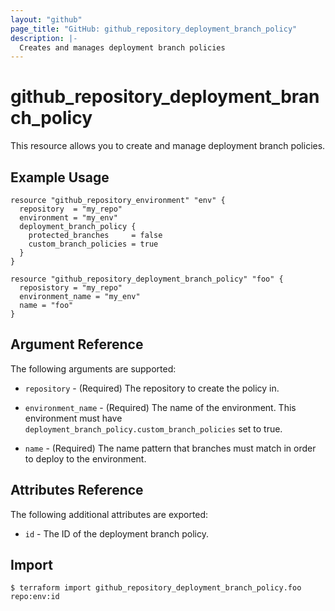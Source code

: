 ```yaml
---
layout: "github"
page_title: "GitHub: github_repository_deployment_branch_policy"
description: |-
  Creates and manages deployment branch policies
---
```


# github_repository_deployment_branch_policy

This resource allows you to create and manage deployment branch policies.


## Example Usage

```hcl
resource "github_repository_environment" "env" {
  repository  = "my_repo"
  environment = "my_env"
  deployment_branch_policy {
    protected_branches     = false
    custom_branch_policies = true
  }
}

resource "github_repository_deployment_branch_policy" "foo" {
  reposistory = "my_repo"
  environment_name = "my_env"
  name = "foo"
}
```


## Argument Reference

The following arguments are supported:

* `repository` - (Required) The repository to create the policy in.

* `environment_name` - (Required) The name of the environment. This environment must have `deployment_branch_policy.custom_branch_policies` set to true.

* `name` - (Required) The name pattern that branches must match in order to deploy to the environment.

## Attributes Reference

The following additional attributes are exported:

* `id` - The ID of the deployment branch policy.


## Import


```
$ terraform import github_repository_deployment_branch_policy.foo repo:env:id
```
